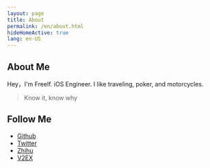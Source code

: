 ```yaml
---
layout: page
title: About
permalink: /en/about.html
hideHomeActive: true
lang: en-US
---
```


## About Me

Hey，I'm Freelf. iOS Engineer. I like traveling, poker, and motorcycles.

> Know it, know why

## Follow Me

- [Github](https://github.com/{{site.github}})
- [Twitter](https://twitter.com/{{site.twitter}})
- [Zhihu](https://www.zhihu.com/people/{{site.zhihu}})
- [V2EX](https://www.v2ex.com/member/{{site.v2ex}})

